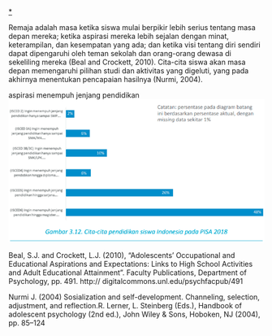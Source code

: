 [*](https://repositori.kemdikbud.go.id/16742/1/Laporan%20Nasional%20PISA%202018%20Indonesia.pdf)

Remaja adalah masa ketika siswa mulai berpikir lebih serius tentang masa depan mereka; ketika aspirasi mereka lebih sejalan dengan minat, keterampilan, dan kesempatan yang ada; dan ketika visi tentang diri sendiri dapat dipengaruhi oleh teman sekolah dan orang-orang dewasa di sekeliling mereka (Beal and Crockett, 2010). Cita-cita siswa akan masa depan memengaruhi pilihan studi dan aktivitas yang digeluti, yang pada akhirnya menentukan pencapaian hasilnya (Nurmi, 2004).

aspirasi menempuh jenjang pendidikan
![c64287325f3335fc1aa67e93c612353f.png](../../../../_resources/c64287325f3335fc1aa67e93c612353f.png)

Beal, S.J. and Crockett, L.J. (2010), “Adolescents’ Occupational and Educational
Aspirations and Expectations: Links to High School Activities and Adult Educational
Attainment”. Faculty Publications, Department of Psychology, pp. 491. http://
digitalcommons.unl.edu/psychfacpub/491

Nurmi J. (2004) Sosialization and self-development. Channeling, selection, adjustment,
and reflection.R. Lerner, L. Steinberg (Eds.), Handbook of adolescent psychology
(2nd ed.), John Wiley & Sons, Hoboken, NJ (2004), pp. 85–124